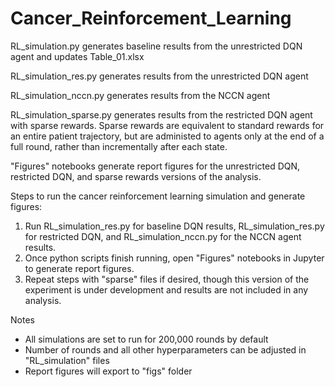 # Cancer_Reinforcement_Learning

RL_simulation.py generates baseline results from the unrestricted DQN agent and updates Table_01.xlsx

RL_simulation_res.py generates results from the unrestricted DQN agent

RL_simulation_nccn.py generates results from the NCCN agent

RL_simulation_sparse.py generates results from the restricted DQN agent with sparse rewards. Sparse rewards are equivalent to standard rewards for an entire patient trajectory, but are administed to agents only at the end of a full round, rather than incrementally after each state.

"Figures" notebooks generate report figures for the unrestricted DQN, restricted DQN, and sparse rewards versions of the analysis.

Steps to run the cancer reinforcement learning simulation and generate figures:
  1. Run RL_simulation_res.py for baseline DQN results, RL_simulation_res.py for restricted DQN, and RL_simulation_nccn.py for the NCCN agent results.
  2. Once python scripts finish running, open "Figures" notebooks in Jupyter to generate report figures.
  3. Repeat steps with "sparse" files if desired, though this version of the experiment is under development and results are not included in any analysis.

Notes
  - All simulations are set to run for 200,000 rounds by default
  - Number of rounds and all other hyperparameters can be adjusted in "RL_simulation" files
  - Report figures will export to "figs" folder
